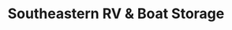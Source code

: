 ---
title: "Southeastern RV & Boat Storage"
url: /st-johns/southeastern-rv-and-boat-storage/
shop: storage rental
---
